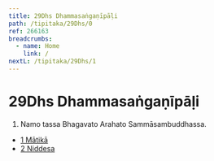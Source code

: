 ```yaml
---
title: 29Dhs Dhammasaṅgaṇīpāḷi
path: /tipitaka/29Dhs/0
ref: 266163
breadcrumbs:
  - name: Home
    link: /
nextL: /tipitaka/29Dhs/1
---
```


# 29Dhs Dhammasaṅgaṇīpāḷi

1. Namo tassa Bhagavato Arahato Sammāsambuddhassa.

* [1 Mātikā](/tipitaka/29Dhs/1)
* [2 Niddesa](/tipitaka/29Dhs/2)


